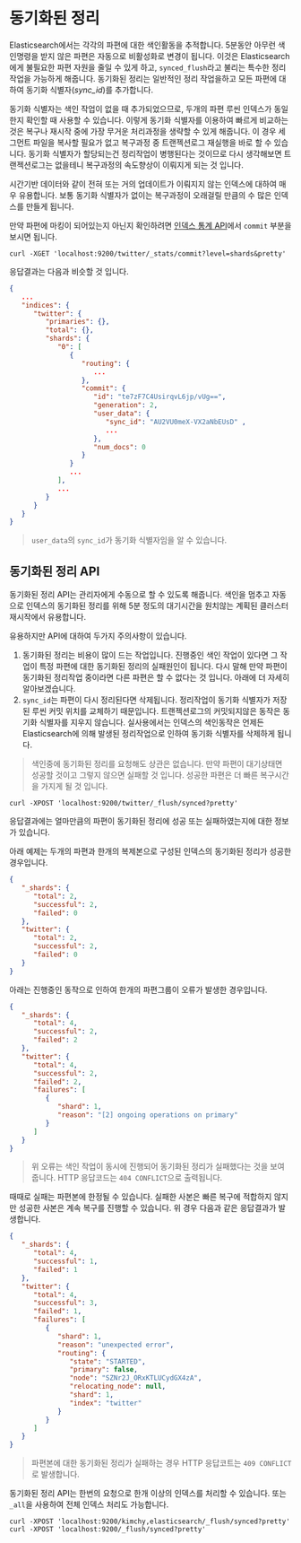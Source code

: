 # 동기화된 정리
Elasticsearch에서는 각각의 파편에 대한 색인활동을 추적합니다. 5분동안 아무런 색인명령을 받지 않은 파편은 자동으로 비활성화로 변경이 됩니다. 이것은 Elasticsearch에게 불필요한 파편 자원을 줄일 수 있게 하고, ```synced_flush```라고 불리는 특수한 정리작업을 가능하게 해줍니다. 동기화된 정리는 일반적인 정리 작업을하고 모든 파편에 대하여 동기화 식별자(*sync_id*)를 추가합니다.

동기화 식별자는 색인 작업이 없을 때 추가되었으므로, 두개의 파편 루씬 인덱스가 동일한지 확인할 때 사용할 수 있습니다. 이렇게 동기화 식별자를 이용하여 빠르게 비교하는 것은 복구나 재시작 중에 가장 무거운 처리과정을 생략할 수 있게 해줍니다. 이 경우 세그먼트 파일을 복사할 필요가 없고 복구과정 중 트랜젝션로그 재실행을 바로 할 수 있습니다. 동기화 식별자가 할당되는건 정리작업이 병행된다는 것이므로 다시 생각해보면 트랜젝션로그는 없을테니 복구과정의 속도향상이 이뤄지게 되는 것 입니다.

시간기반 데이터와 같이 전혀 또는 거의 업데이트가 이뤄지지 않는 인덱스에 대하여 매우 유용합니다. 보통 동기화 식별자가 없이는 복구과정이 오래걸릴 만큼의 수 많은 인덱스를 만들게 됩니다.

만약 파편에 마킹이 되어있는지 아닌지 확인하려면 [인덱스 통계 API](indices-stats.md)에서 ```commit``` 부분을 보시면 됩니다.
```
curl -XGET 'localhost:9200/twitter/_stats/commit?level=shards&pretty'
```
응답결과는 다음과 비슷할 것 입니다.
```json
{
   ...
   "indices": {
      "twitter": {
         "primaries": {},
         "total": {},
         "shards": {
            "0": [
               {
                  "routing": {
                     ...
                  },
                  "commit": {
                     "id": "te7zF7C4UsirqvL6jp/vUg==",
                     "generation": 2,
                     "user_data": {
                        "sync_id": "AU2VU0meX-VX2aNbEUsD" ,
                        ...
                     },
                     "num_docs": 0
                  }
               }
               ...
            ],
            ...
         }
      }
   }
}
```
> ```user_data```의 ```sync_id```가 동기화 식별자임을 알 수 있습니다.

## 동기화된 정리 API
동기화된 정리 API는 관리자에게 수동으로 할 수 있도록 해줍니다. 색인을 멈추고 자동으로 인덱스의 동기화된 정리를 위해 5분 정도의 대기시간을 원치않는 계획된 클러스터 재시작에서 유용합니다.

유용하지만 API에 대하여 두가지 주의사항이 있습니다.
1. 동기화된 정리는 비용이 많이 드는 작업입니다. 진행중인 색인 작업이 있다면 그 작업이 특정 파편에 대한 동기화된 정리의 실패원인이 됩니다. 다시 말해 만약 파편이 동기화된 정리작업 중이라면 다른 파편은 할 수 없다는 것 입니다. 아래에 더 자세히 알아보겠습니다.
2. ```sync_id```는 파편이 다시 정리된다면 삭제됩니다. 정리작업이 동기화 식별자가 저장된 루씬 커밋 위치를 교체하기 때문입니다. 트랜젝션로그의 커밋되지않은 동작은 동기화 식별자를 지우지 않습니다. 실사용에서는 인덱스의 색인동작은 언제든 Elasticsearch에 의해 발생된 정리작업으로 인하여 동기화 식별자를 삭제하게 됩니다.

> 색인중에 동기화된 정리를 요청해도 상관은 없습니다. 만약 파편이 대기상태면 성공할 것이고 그렇지 않으면 실패할 것 입니다. 성공한 파편은 더 빠른 복구시간을 가지게 될 것 입니다.

```
curl -XPOST 'localhost:9200/twitter/_flush/synced?pretty'
```
응답결과에는 얼마만큼의 파편이 동기화된 정리에 성공 또는 실패하였는지에 대한 정보가 있습니다.

아래 예제는 두개의 파편과 한개의 복제본으로 구성된 인덱스의 동기화된 정리가 성공한 경우입니다.
```json
{
   "_shards": {
      "total": 2,
      "successful": 2,
      "failed": 0
   },
   "twitter": {
      "total": 2,
      "successful": 2,
      "failed": 0
   }
}
```
아래는 진행중인 동작으로 인하여 한개의 파편그룹이 오류가 발생한 경우입니다.
```json
{
   "_shards": {
      "total": 4,
      "successful": 2,
      "failed": 2
   },
   "twitter": {
      "total": 4,
      "successful": 2,
      "failed": 2,
      "failures": [
         {
            "shard": 1,
            "reason": "[2] ongoing operations on primary"
         }
      ]
   }
}
```
> 위 오류는 색인 작업이 동시에 진행되어 동기화된 정리가 실패했다는 것을 보여줍니다. HTTP 응답코드는 ```404 CONFLICT```으로 출력됩니다.

때때로 실패는 파편본에 한정될 수 있습니다. 실패한 사본은 빠른 복구에 적합하지 않지만 성공한 사본은 계속 복구를 진행할 수 있습니다. 위 경우 다음과 같은 응답결과가 발생합니다.
```json
{
   "_shards": {
      "total": 4,
      "successful": 1,
      "failed": 1
   },
   "twitter": {
      "total": 4,
      "successful": 3,
      "failed": 1,
      "failures": [
         {
            "shard": 1,
            "reason": "unexpected error",
            "routing": {
               "state": "STARTED",
               "primary": false,
               "node": "SZNr2J_ORxKTLUCydGX4zA",
               "relocating_node": null,
               "shard": 1,
               "index": "twitter"
            }
         }
      ]
   }
}
```
> 파편본에 대한 동기화된 정리가 실패하는 경우 HTTP 응답코트는 ```409 CONFLICT```로 발생합니다.

동기화된 정리 API는 한번의 요청으로 한개 이상의 인덱스를 처리할 수 있습니다. 또는 ```_all```을 사용하여 전체 인덱스 처리도 가능합니다.
```
curl -XPOST 'localhost:9200/kimchy,elasticsearch/_flush/synced?pretty'
curl -XPOST 'localhost:9200/_flush/synced?pretty'
```